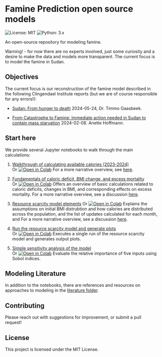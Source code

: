 # Famine Prediction open source models

![License: MIT](https://img.shields.io/badge/License-MIT-blue.svg)
![Python: 3.x](https://img.shields.io/badge/Python-3.x-blue)

An open-source repository for modeling famine.

Warning! - for now there are no experts involved, just some curiosity and a desire to make the data and models more transparent. The current focus is to model the famine in Sudan.


## Objectives

The current focus is our reconstruction of the famine model described in the following Clingendael Institute reports (but we are of course responsible for any errors!):

- [Sudan: From hunger to death](https://www.clingendael.org/publication/sudan-hunger-death) 
2024-05-24, Dr. Timmo Gaasbeek. 

- [From Catastrophe to Famine: Immediate action needed in Sudan to contain mass starvation](https://www.clingendael.org/publication/catastrophe-famine-immediate-action-needed-sudan-contain-mass-starvation) 2024-02-08. Anette Hoffmann. 


## Start here

We provide several Jupyter notebooks to walk through the main calculations:

1. [Walkthrough of calculating available calories (2023-2024)](notebooks/est_kcal_walkthrough.ipynb)  
    Or [![Open in Colab](https://colab.research.google.com/assets/colab-badge.svg)](https://colab.research.google.com/github/aristotle-tek/famine-prediction/blob/main/notebooks/est_kcal_walkthrough.ipynb)
    For a more narrative overview, see [here](https://theoryandaction.substack.com/p/transparent-famine-models-i-counting).

2. [Fundamentals of caloric deficit, BMI change, and excess mortality](notebooks/fundamentals_walkthrough.ipynb)  
    Or [![Open in Colab](https://colab.research.google.com/assets/colab-badge.svg)](https://colab.research.google.com/github/aristotle-tek/famine-prediction/blob/main/notebooks/fundamentals_walkthrough.ipynb)
    Offers an overview of basic calculations related to caloric deficits, changes in BMI, and corresponding effects on excess mortality.
    For a more narrative overview, see a discussion [ here](https://theoryandaction.substack.com/p/transparent-famine-models-ii).

3. [Resource scarcity model elements](notebooks/model_elements.ipynb)
    Or [![Open in Colab](https://colab.research.google.com/assets/colab-badge.svg)](https://colab.research.google.com/github/aristotle-tek/famine-prediction/blob/main/notebooks/model_elements.ipynb)
    Explains the assumptions on initial BMI distrubtion and how calories are distributed across the population, and the list of updates calculated for each month, and 
    For a more narrative overview, see a discussion [here](https://theoryandaction.substack.com/p/transparent-famine-models-iii).

4. [Run the resource scarcity model and generate plots](notebooks/scarcity_model_run.ipynb)  
    Or [![Open in Colab](https://colab.research.google.com/assets/colab-badge.svg)](https://colab.research.google.com/github/aristotle-tek/famine-prediction/blob/main/notebooks/scarcity_model_run.ipynb)
    Executes a single run of the resource scarcity model and generates output plots.

4. [Simple sensitivity analysis of the model](notebooks/sensitivity.ipynb)  
    Or [![Open in Colab](https://colab.research.google.com/assets/colab-badge.svg)](https://colab.research.google.com/github/aristotle-tek/famine-prediction/blob/main/notebooks/sensitivity.ipynb)
    Evaluate the relative importance of five inputs using Sobol indices.


## Modeling Literature

In addition to the notebooks, there are references and resources on approaches to modeling in the [literature folder](modeling_literature/).


## Contributing

Please reach out with suggestions for improvement, or submit a pull request!


## License

This project is licensed under the MIT License.